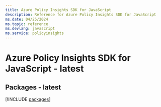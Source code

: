 ```yaml
---
title: Azure Policy Insights SDK for JavaScript
description: Reference for Azure Policy Insights SDK for JavaScript
ms.date: 04/25/2024
ms.topic: reference
ms.devlang: javascript
ms.service: policyinsights
---
```

# Azure Policy Insights SDK for JavaScript - latest
## Packages - latest
[!INCLUDE [packages](policy-insights-index.md)]